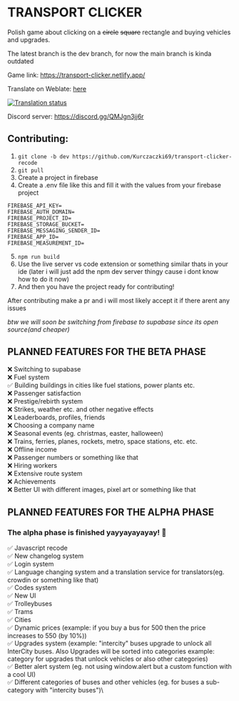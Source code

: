 # TRANSPORT CLICKER

Polish game about clicking on a ~~circle~~ ~~square~~ rectangle and buying vehicles and upgrades.

The latest branch is the dev branch, for now the main branch is kinda outdated

Game link: https://transport-clicker.netlify.app/

Translate on Weblate: [here](https://hosted.weblate.org/projects/transport-clicker/)

[![Translation status](https://hosted.weblate.org/widget/transport-clicker/287x66-black.png)](https://hosted.weblate.org/engage/transport-clicker/)

Discord server: https://discord.gg/QMJgn3jj6r

## Contributing: 
1. `git clone -b dev https://github.com/Kurczaczki69/transport-clicker-recode`
2. `git pull`
4. Create a project in firebase
5. Create a .env file like this and fill it with the values from your firebase project
```
FIREBASE_API_KEY=
FIREBASE_AUTH_DOMAIN=
FIREBASE_PROJECT_ID=
FIREBASE_STORAGE_BUCKET=
FIREBASE_MESSAGING_SENDER_ID=
FIREBASE_APP_ID=
FIREBASE_MEASUREMENT_ID=
```
5. `npm run build`
6. Use the live server vs code extension or something similar thats in your ide (later i will just add the npm dev server thingy cause i dont know how to do it now)
7. And then you have the project ready for contributing!

After contributing make a pr and i will most likely accept it if there arent any issues

_btw we will soon be switching from firebase to supabase since its open source(and cheaper)_

## PLANNED FEATURES FOR THE BETA PHASE

❌ Switching to supabase\
❌ Fuel system\
✅ Building buildings in cities like fuel stations, power plants etc.\
❌ Passenger satisfaction\
❌ Prestige/rebirth system\
❌ Strikes, weather etc. and other negative effects\
❌ Leaderboards, profiles, friends\
❌ Choosing a company name\
❌ Seasonal events (eg. christmas, easter, halloween)\
❌ Trains, ferries, planes, rockets, metro, space stations, etc. etc.\
❌ Offline income\
❌ Passenger numbers or something like that\
❌ Hiring workers\
❌ Extensive route system\
❌ Achievements\
❌ Better UI with different images, pixel art or something like that 

## PLANNED FEATURES FOR THE ALPHA PHASE
### The alpha phase is finished yayyayayayay! 🎉

✅ Javascript recode\
✅ New changelog system\
✅ Login system\
✅ Language changing system and a translation service for translators(eg. crowdin or something like that)\
✅ Codes system\
✅ New UI\
✅ Trolleybuses\
✅ Trams\
✅ Cities\
✅ Dynamic prices (example: if you buy a bus for 500 then the price increases to 550 (by 10%))\
✅ Upgrades system (example: "intercity" buses upgrade to unlock all InterCity buses. Also Upgrades will be sorted into categories example: category for upgrades that unlock vehicles or also other categories)\
✅ Better alert system (eg. not using window.alert but a custom function with a cool UI)\
✅ Different categories of buses and other vehicles (eg. for buses a sub-category with "intercity buses")\

